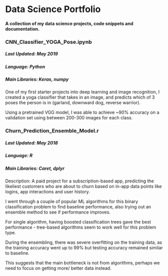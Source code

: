 # Data Science Portfolio
#### A collection of my data science projects, code snippets and documentation.

### CNN_Classifier_YOGA_Pose.ipynb
##### Last Updated: May 2019 <br>
##### Language: Python <br>
##### Main Libraries: Keras, numpy <br>
One of my first starter projects into deep learning and image recognition, I created a yoga classifier that takes in an image, and predicts which of 3 poses the person is in (garland, downward dog, reverse warrior).

Using a pretrained VGG model, I was able to achieve ~90% accuracy on a validation set using between 200-300 images for each class.

### Churn_Prediction_Ensemble_Model.r 
##### Last Updated: May 2018 <br>
##### Language: R <br>
##### Main Libraries: Caret, dplyr <br>
Description: A paid project for a subscription-based app, predicting the likeliest customers who are about to churn based on in-app data points like logins, app interactions and user history.

I went through a couple of popular ML algorithms for this binary classification problem to find baseline performance, also trying out an ensemble method to see if performance improves.

For single algorithm, having boosted classification trees gave the best performance - tree-based algorithms seem to work well for this problem type.

During the ensembling, there was severe overfitting on the training data, as the training accuracy went up to 99% but testing accuracy remained similar to baseline. 

This suggests that the main bottleneck is not from algorithms, perhaps we need to focus on getting more/ better data instead.



